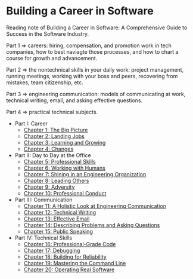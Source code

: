 # Building a Career in Software

Reading note of Building a Career in Software: A Comprehensive Guide to Success in the Software Industry.

Part 1 => careers: hiring, compensation, and promotion work in tech companies, how to best naviagte those processes, and how to chart a course for growth and advancement.

Part 2 => the nontechnical skills in your daily work: project management, running meetings, working with your boss and peers, recovering from mistakes, team citizenship, etc.

Part 3 => engineering communication: models of communicating at work, technical writing, email, and asking effective questions.

Part 4 => practical technical subjects.

* Part I: Career
  * [Chapter 1: The Big Picture](./1%20The%20Big%20Picture.md)
  * [Chapter 2: Landing Jobs](./2%20Landing%20Jobs.md)
  * [Chapter 3: Learning and Growing](./3%20Learning%20and%20Growing.md)
  * [Chapter 4: Changes](./4%20Changes.md)
* Part II: Day to Day at the Office
  * [Chapter 5: Professional Skills](./5%20Professional%20Skills.md)
  * [Chapter 6: Working with Humans](./6%20Working%20with%20Humans.md)
  * [Chapter 7: Shining in an Engineering Organization](./7%20Shining%20in%20an%20Engineering%20Organization.md)
  * [Chapter 8: Leading Others](./8%20Leading%20Others.md)
  * [Chapter 9: Adversity](./9%20Adversity.md)
  * [Chapter 10: Professional Conduct](./10%20Professional%20Conduct.md)
* Part III: Communication
  * [Chapter 11: A Holistic Look at Engineering Communication](11%20A%20Holistic%20Look%20at%20Engineering%20Communication.md)
  * [Chapter 12: Technical Writing](./12%20Technical%20Writing.md)
  * [Chapter 13: Effective Email](./13%20Effective%20Email.md)
  * [Chapter 14: Describing Problems and Asking Questions](./14%20Describing%20Problems%20and%20Asking%20Questions.md)
  * [Chapter 15: Public Speaking](./15%20Public%20Speaking.md)
* Part IV: Technical Skills
  * [Chapter 16: Professional-Grade Code](./16%20Professional-Grade%20Code.md)
  * [Chapter 17: Debugging](./17%20Debugging.md)
  * [Chapter 18: Building for Reliability](./18%20Building%20for%20Reliability.md)
  * [Chapter 19: Mastering the Command Line](./19%20Mastering%20the%20Command%20Line.md)
  * [Chapter 20: Operating Real Software](./20%20Operating%20Real%20Software.md)

